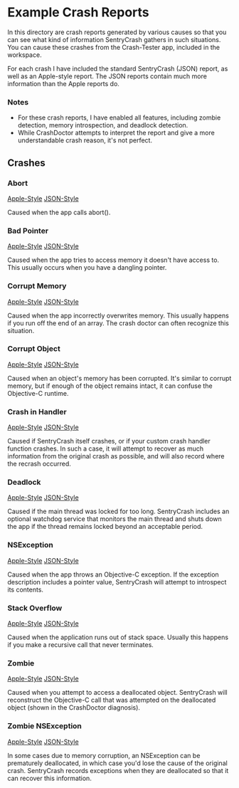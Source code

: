 Example Crash Reports
=====================

In this directory are crash reports generated by various causes so that you can see what kind of information SentryCrash gathers in such situations.
You can cause these crashes from the Crash-Tester app, included in the workspace.

For each crash I have included the standard SentryCrash (JSON) report, as well as an Apple-style report. The JSON reports contain much more information than the Apple reports do.


### Notes

* For these crash reports, I have enabled all features, including zombie detection, memory introspection, and deadlock detection.
* While CrashDoctor attempts to interpret the report and give a more understandable crash reason, it's not perfect.


Crashes
-------

### Abort

[Apple-Style](https://github.com/sentrycrashtenerud/SentryCrash/raw/master/Example-Reports/Abort.txt)
[JSON-Style](https://github.com/sentrycrashtenerud/SentryCrash/raw/master/Example-Reports/Abort.json)

Caused when the app calls abort().


### Bad Pointer

[Apple-Style](https://github.com/sentrycrashtenerud/SentryCrash/raw/master/Example-Reports/BadPointer.txt)
[JSON-Style](https://github.com/sentrycrashtenerud/SentryCrash/raw/master/Example-Reports/BadPointer.json)

Caused when the app tries to access memory it doesn't have access to. This usually occurs when you have a dangling pointer.


### Corrupt Memory

[Apple-Style](https://github.com/sentrycrashtenerud/SentryCrash/raw/master/Example-Reports/CorruptMemory.txt)
[JSON-Style](https://github.com/sentrycrashtenerud/SentryCrash/raw/master/Example-Reports/CorruptMemory.json)

Caused when the app incorrectly overwrites memory. This usually happens if you run off the end of an array. The crash doctor can often recognize this situation.


### Corrupt Object

[Apple-Style](https://github.com/sentrycrashtenerud/SentryCrash/raw/master/Example-Reports/CorruptObject.txt)
[JSON-Style](https://github.com/sentrycrashtenerud/SentryCrash/raw/master/Example-Reports/CorruptObject.json)

Caused when an object's memory has been corrupted. It's similar to corrupt memory, but if enough of the object remains intact, it can confuse the Objective-C runtime.


### Crash in Handler

[Apple-Style](https://github.com/sentrycrashtenerud/SentryCrash/raw/master/Example-Reports/CrashInHandler.txt)
[JSON-Style](https://github.com/sentrycrashtenerud/SentryCrash/raw/master/Example-Reports/CrashInHandler.json)

Caused if SentryCrash itself crashes, or if your custom crash handler function crashes. In such a case, it will attempt to recover as much information from the original crash as possible, and will also record where the recrash occurred.


### Deadlock

[Apple-Style](https://github.com/sentrycrashtenerud/SentryCrash/raw/master/Example-Reports/MainThreadDeadlock.txt)
[JSON-Style](https://github.com/sentrycrashtenerud/SentryCrash/raw/master/Example-Reports/MainThreadDeadlock.json)

Caused if the main thread was locked for too long. SentryCrash includes an optional watchdog service that monitors the main thread and shuts down the app if the thread remains locked beyond an acceptable period.


### NSException

[Apple-Style](https://github.com/sentrycrashtenerud/SentryCrash/raw/master/Example-Reports/NSException.txt)
[JSON-Style](https://github.com/sentrycrashtenerud/SentryCrash/raw/master/Example-Reports/NSException.json)

Caused when the app throws an Objective-C exception. If the exception description includes a pointer value, SentryCrash will attempt to introspect its contents.


### Stack Overflow

[Apple-Style](https://github.com/sentrycrashtenerud/SentryCrash/raw/master/Example-Reports/StackOverflow.txt)
[JSON-Style](https://github.com/sentrycrashtenerud/SentryCrash/raw/master/Example-Reports/StackOverflow.json)

Caused when the application runs out of stack space. Usually this happens if you make a recursive call that never terminates.


### Zombie

[Apple-Style](https://github.com/sentrycrashtenerud/SentryCrash/raw/master/Example-Reports/Zombie.txt)
[JSON-Style](https://github.com/sentrycrashtenerud/SentryCrash/raw/master/Example-Reports/Zombie.json)

Caused when you attempt to access a deallocated object. SentryCrash will reconstruct the Objective-C call that was attempted on the deallocated object (shown in the CrashDoctor diagnosis).


### Zombie NSException

[Apple-Style](https://github.com/sentrycrashtenerud/SentryCrash/raw/master/Example-Reports/ZombieNSException.txt)
[JSON-Style](https://github.com/sentrycrashtenerud/SentryCrash/raw/master/Example-Reports/ZombieNSException.json)

In some cases due to memory corruption, an NSException can be prematurely deallocated, in which case you'd lose the cause of the original crash. SentryCrash records exceptions when they are deallocated so that it can recover this information.
